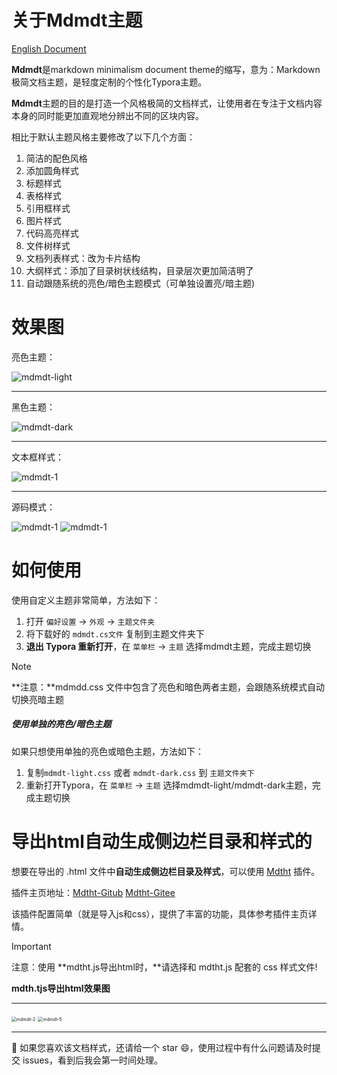 # 关于Mdmdt主题

[English Document](www.dafdf)

**Mdmdt**是markdown minimalism document theme的缩写，意为：Markdown极简文档主题，是轻度定制的个性化Typora主题。

**Mdmdt**主题的目的是打造一个风格极简的文档样式，让使用者在专注于文档内容本身的同时能更加直观地分辨出不同的区块内容。

相比于默认主题风格主要修改了以下几个方面：
1. 简洁的配色风格
2. 添加圆角样式
3. 标题样式
4. 表格样式
5. 引用框样式
6. 图片样式
7. 代码高亮样式
8. 文件树样式
9. 文档列表样式：改为卡片结构
10. 大纲样式：添加了目录树状线结构，目录层次更加简洁明了
11. 自动跟随系统的亮色/暗色主题模式（可单独设置亮/暗主题)

# 效果图

亮色主题：

![mdmdt-light](/Users/cayxc/Desktop/未命名文件夹/mdmdt-light.png)

---

黑色主题：

![mdmdt-dark](/Users/cayxc/Desktop/未命名文件夹/mdmdt-dark.png)

---

文本框样式：

![mdmdt-1](/Users/cayxc/Desktop/未命名文件夹/mdmdt-1.png)

---

源码模式：

![mdmdt-1](/Users/cayxc/Desktop/未命名文件夹/mdmdt-3.png)
![mdmdt-1](/Users/cayxc/Desktop/未命名文件夹/mdmdt-4.png)

# 如何使用

使用自定义主题非常简单，方法如下：
1. 打开 `偏好设置` -> `外观` -> `主题文件夹`
2. 将下载好的 `mdmdt.cs文件` 复制到主题文件夹下
3. **退出 Typora 重新打开**，在 `菜单栏` -> `主题` 选择mdmdt主题，完成主题切换

> [!NOTE]
> **注意：**mdmdd.css 文件中包含了亮色和暗色两者主题，会跟随系统模式自动切换亮暗主题

##### 使用单独的亮色/暗色主题

如果只想使用单独的亮色或暗色主题，方法如下：
1. 复制`mdmdt-light.css` 或者 `mdmdt-dark.css` 到 `主题文件夹下` 
3. 重新打开Typora，在 `菜单栏` -> `主题` 选择mdmdt-light/mdmdt-dark主题，完成主题切换

# 导出html自动生成侧边栏目录和样式的

想要在导出的 .html 文件中**自动生成侧边栏目录及样式**，可以使用 [Mdtht](www.xxx.com) 插件。

插件主页地址：[Mdtht-Gitub](sss)  [Mdtht-Gitee](sdsd)

该插件配置简单（就是导入js和css），提供了丰富的功能，具体参考插件主页详情。

> [!IMPORTANT]
>
> 注意：使用 **mdtht.js导出html时，**请选择和 mdtht.js 配套的 css 样式文件!

**mdth.tjs导出html效果图**

---

<img src="/Users/cayxc/Desktop/未命名文件夹/mdmdt-2.png" alt="mdmdt-2" style="zoom:50%;" /> 
<img src="/Users/cayxc/Desktop/未命名文件夹/mdmdt-5.png" alt="mdmdt-5" style="zoom:50%;" />

---

🐳 如果您喜欢该文档样式，还请给一个 star 😄，使用过程中有什么问题请及时提交 issues，看到后我会第一时间处理。




